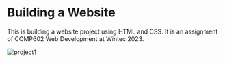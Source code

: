 ﻿# Building a Website
This is building a website project using HTML and CSS. 
It is an assignment of COMP602 Web Development at Wintec 2023.

![project1](https://github.com/NZunnie/A4-html-website/assets/136185870/e9b2e5b7-157b-466e-8c2f-e4d94ae2b034)
